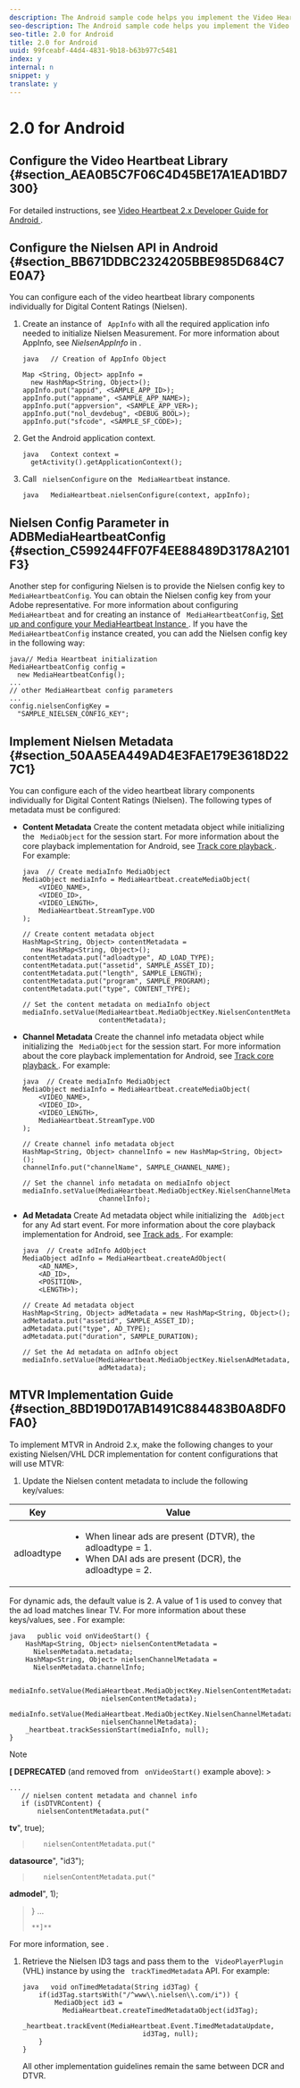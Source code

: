 ```yaml
---
description: The Android sample code helps you implement the Video Heartbeat Library for Nielsen and configure opt-in/opt-out for Nielsen data collection.
seo-description: The Android sample code helps you implement the Video Heartbeat Library for Nielsen and configure opt-in/opt-out for Nielsen data collection.
seo-title: 2.0 for Android
title: 2.0 for Android
uuid: 99fceabf-44d4-4831-9b18-b63b977c5481
index: y
internal: n
snippet: y
translate: y
---
```


# 2.0 for Android


## Configure the Video Heartbeat Library {#section_AEA0B5C7F06C4D45BE17A1EAD1BD7300}

For detailed instructions, see [ Video Heartbeat 2.x Developer Guide for Android ](https://marketing.adobe.com/resources/help/en_US/sc/appmeasurement/hbvideo/android_2.0/). 

## Configure the Nielsen API in Android {#section_BB671DDBC2324205BBE985D684C7E0A7}

You can configure each of the video heartbeat library components individually for Digital Content Ratings (Nielsen).

1. Create an instance of ` AppInfo` with all the required application info needed to initialize Nielsen Measurement. For more information about AppInfo, see *NielsenAppInfo* in [](c_dcr_coll-data-vars.md). 
   ```
   java   // Creation of AppInfo Object 
    
   Map <String, Object> appInfo =  
     new HashMap<String, Object>(); 
   appInfo.put("appid", <SAMPLE_APP_ID>); 
   appInfo.put("appname", <SAMPLE_APP_NAME>); 
   appInfo.put("appversion", <SAMPLE_APP_VER>); 
   appInfo.put("nol_devdebug", <DEBUG_BOOL>); 
   appInfo.put("sfcode", <SAMPLE_SF_CODE>);
   ```


1. Get the Android application context. 
   ```
   java   Context context =  
     getActivity().getApplicationContext();
   ```

1. Call ` nielsenConfigure` on the ` MediaHeartbeat` instance. 
   ```
   java   MediaHeartbeat.nielsenConfigure(context, appInfo);
   ```




## Nielsen Config Parameter in ADBMediaHeartbeatConfig {#section_C599244FF07F4EE88489D3178A2101F3}

Another step for configuring Nielsen is to provide the Nielsen config key to ` MediaHeartbeatConfig`. 
You can obtain the Nielsen config key from your Adobe representative. For more information about configuring ` MediaHeartbeat` and for creating an instance of ` MediaHeartbeatConfig`, [ Set up and configure your MediaHeartbeat Instance ](https://marketing.adobe.com/resources/help/en_US/sc/appmeasurement/hbvideo/android_2.0/t_vhl_set-up-vid-track-feat_android.html). If you have the ` MediaHeartbeatConfig` instance created, you can add the Nielsen config key in the following way: 
```
java// Media Heartbeat initialization 
MediaHeartbeatConfig config =  
  new MediaHeartbeatConfig(); 
...  
// other MediaHeartbeat config parameters 
... 
config.nielsenConfigKey =  
  "SAMPLE_NIELSEN_CONFIG_KEY";
```


## Implement Nielsen Metadata {#section_50AA5EA449AD4E3FAE179E3618D227C1}

You can configure each of the video heartbeat library components individually for Digital Content Ratings (Nielsen).
The following types of metadata must be configured:

* **Content Metadata** Create the content metadata object while initializing the ` MediaObject` for the session start. For more information about the core playback implementation for Android, see [ Track core playback ](https://marketing.adobe.com/resources/help/en_US/sc/appmeasurement/hbvideo/android_2.0/t_vhl_track-core-playback_android.html). 
  For example: 
  ```
  java  // Create mediaInfo MediaObject 
  MediaObject mediaInfo = MediaHeartbeat.createMediaObject( 
      <VIDEO_NAME>, 
      <VIDEO_ID>, 
      <VIDEO_LENGTH>, 
      MediaHeartbeat.StreamType.VOD 
  ); 
   
  // Create content metadata object 
  HashMap<String, Object> contentMetadata =  
    new HashMap<String, Object>(); 
  contentMetadata.put("adloadtype", AD_LOAD_TYPE); 
  contentMetadata.put("assetid", SAMPLE_ASSET_ID); 
  contentMetadata.put("length", SAMPLE_LENGTH); 
  contentMetadata.put("program", SAMPLE_PROGRAM); 
  contentMetadata.put("type", CONTENT_TYPE); 
   
  // Set the content metadata on mediaInfo object 
  mediaInfo.setValue(MediaHeartbeat.MediaObjectKey.NielsenContentMetadata,  
                     contentMetadata);
  ```


* **Channel Metadata** Create the channel info metadata object while initializing the ` MediaObject` for the session start. For more information about the core playback implementation for Android, see [ Track core playback ](https://marketing.adobe.com/resources/help/en_US/sc/appmeasurement/hbvideo/android_2.0/t_vhl_track-core-playback_android.html). 
  For example: 
  ```
  java  // Create mediaInfo MediaObject 
  MediaObject mediaInfo = MediaHeartbeat.createMediaObject( 
      <VIDEO_NAME>, 
      <VIDEO_ID>, 
      <VIDEO_LENGTH>, 
      MediaHeartbeat.StreamType.VOD 
  ); 
   
  // Create channel info metadata object 
  HashMap<String, Object> channelInfo = new HashMap<String, Object>(); 
  channelInfo.put("channelName", SAMPLE_CHANNEL_NAME); 
   
  // Set the channel info metadata on mediaInfo object 
  mediaInfo.setValue(MediaHeartbeat.MediaObjectKey.NielsenChannelMetadata,  
                     channelInfo);
  ```


* **Ad Metadata** Create Ad metadata object while initializing the ` AdObject` for any Ad start event. For more information about the core playback implementation for Android, see [ Track ads ](https://marketing.adobe.com/resources/help/en_US/sc/appmeasurement/hbvideo/android_2.0/t_vhl_track-ads_android.html). 
  For example: 
  ```
  java  // Create adInfo AdObject 
  MediaObject adInfo = MediaHeartbeat.createAdObject( 
      <AD_NAME>,  
      <AD_ID>,  
      <POSITION>,  
      <LENGTH>); 
   
  // Create Ad metadata object 
  HashMap<String, Object> adMetadata = new HashMap<String, Object>(); 
  adMetadata.put("assetid", SAMPLE_ASSET_ID); 
  adMetadata.put("type", AD_TYPE); 
  adMetadata.put("duration", SAMPLE_DURATION); 
   
  // Set the Ad metadata on adInfo object 
  mediaInfo.setValue(MediaHeartbeat.MediaObjectKey.NielsenAdMetadata,  
                     adMetadata);
  ```




## MTVR Implementation Guide {#section_8BD19D017AB1491C884483B0A8DF0FA0}

To implement MTVR in Android 2.x, make the following changes to your existing Nielsen/VHL DCR implementation for content configurations that will use MTVR:

1. Update the Nielsen content metadata to include the following key/values: 

<table id="table_FDBC2B510B534102B77DEFE2859F79B5"> 
 <thead> 
  <tr> 
   <th colname="col1" class="entry"> Key </th> 
   <th colname="col2" class="entry"> Value </th> 
  </tr> 
 </thead>
 <tbody> 
  <tr> 
   <td colname="col1"> <p> <span class="codeph"> adloadtype </span> </p> </td> 
   <td colname="col2"> <p> 
     <ul id="ul_E88C044C921B416DBCBB34DF29FC103D"> 
      <li id="li_C97E7E25532E40D48B109E61B09F1C67">When linear ads are present (DTVR), the <span class="codeph"> adloadtype </span> = 1. </li> 
      <li id="li_DC9FC0FC4F0B402884D2944886E3CF38">When DAI ads are present (DCR), the <span class="codeph"> adloadtype </span> = 2. </li> 
     </ul> </p> </td> 
  </tr> 
 </tbody> 
</table>

   For dynamic ads, the default value is 2. A value of 1 is used to convey that the ad load matches linear TV. For more information about these keys/values, see [](c_dcr_dtvr.md). 
   For example: 
   ```
   java   public void onVideoStart() { 
       HashMap<String, Object> nielsenContentMetadata =  
         NielsenMetadata.metadata; 
       HashMap<String, Object> nielsenChannelMetadata =  
         NielsenMetadata.channelInfo; 
        
       mediaInfo.setValue(MediaHeartbeat.MediaObjectKey.NielsenContentMetadata,  
                          nielsenContentMetadata); 
       mediaInfo.setValue(MediaHeartbeat.MediaObjectKey.NielsenChannelMetadata,  
                          nielsenChannelMetadata); 
       _heartbeat.trackSessionStart(mediaInfo, null); 
   }
   ```


   >[!NOTE]
   >
   >**[ DEPRECATED** (and removed from ` onVideoStart()` example above):    >
   >```
   >... 
   >    // nielsen content metadata and channel info 
   >    if (isDTVRContent) { 
   >        nielsenContentMetadata.put(" 
<b>tv</b>", true); 
   >        nielsenContentMetadata.put(" 
<b>datasource</b>", "id3"); 
   >        nielsenContentMetadata.put(" 
<b>admodel</b>", 1); 
   >    } 
   >...
   >```
   >**]**

   For more information, see [](c_dcr_coll-data-vars.md). 

1. Retrieve the Nielsen ID3 tags and pass them to the ` VideoPlayerPlugin` (VHL) instance by using the ` trackTimedMetadata` API. For example: 
   ```
   java   void onTimedMetadata(String id3Tag) { 
       if(id3Tag.startsWith("/^www\\.nielsen\\.com/i")) { 
           MediaObject id3 =  
             MediaHeartbeat.createTimedMetadataObject(id3Tag); 
           _heartbeat.trackEvent(MediaHeartbeat.Event.TimedMetadataUpdate,  
                                 id3Tag, null); 
       } 
   }
   ```

   All other implementation guidelines remain the same between DCR and DTVR.


